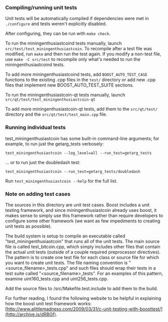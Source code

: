 ### Compiling/running unit tests

Unit tests will be automatically compiled if dependencies were met in `./configure`
and tests weren't explicitly disabled.

After configuring, they can be run with `make check`.

To run the miningenthusiastcoind tests manually, launch `src/test/test_miningenthusiastcoin`. To recompile
after a test file was modified, run `make` and then run the test again. If you
modify a non-test file, use `make -C src/test` to recompile only what's needed
to run the miningenthusiastcoind tests.

To add more miningenthusiastcoind tests, add `BOOST_AUTO_TEST_CASE` functions to the existing
.cpp files in the `test/` directory or add new .cpp files that
implement new BOOST_AUTO_TEST_SUITE sections.

To run the miningenthusiastcoin-qt tests manually, launch `src/qt/test/test_miningenthusiastcoin-qt`

To add more miningenthusiastcoin-qt tests, add them to the `src/qt/test/` directory and
the `src/qt/test/test_main.cpp` file.

### Running individual tests

test_miningenthusiastcoin has some built-in command-line arguments; for
example, to run just the getarg_tests verbosely:

    test_miningenthusiastcoin --log_level=all --run_test=getarg_tests

... or to run just the doubledash test:

    test_miningenthusiastcoin --run_test=getarg_tests/doubledash

Run `test_miningenthusiastcoin --help` for the full list.

### Note on adding test cases

The sources in this directory are unit test cases.  Boost includes a
unit testing framework, and since miningenthusiastcoin already uses boost, it makes
sense to simply use this framework rather than require developers to
configure some other framework (we want as few impediments to creating
unit tests as possible).

The build system is setup to compile an executable called "test_miningenthusiastcoin"
that runs all of the unit tests.  The main source file is called
test_bitcoin.cpp, which simply includes other files that contain the
actual unit tests (outside of a couple required preprocessor
directives).  The pattern is to create one test file for each class or
source file for which you want to create unit tests.  The file naming
convention is "<source_filename>_tests.cpp" and such files should wrap
their tests in a test suite called "<source_filename>_tests".  For an
examples of this pattern, examine uint160_tests.cpp and
uint256_tests.cpp.

Add the source files to /src/Makefile.test.include to add them to the build.

For further reading, I found the following website to be helpful in
explaining how the boost unit test framework works:
[http://www.alittlemadness.com/2009/03/31/c-unit-testing-with-boosttest/](http://archive.is/dRBGf).
